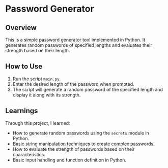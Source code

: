 # Password Generator

## Overview
This is a simple password generator tool implemented in Python. It generates random passwords of specified lengths and evaluates their strength based on their length.

## How to Use
1. Run the script `main.py`.
2. Enter the desired length of the password when prompted.
3. The script will generate a random password of the specified length and display it along with its strength.

## Learnings
Through this project, I learned:
- How to generate random passwords using the `secrets` module in Python.
- Basic string manipulation techniques to create complex passwords.
- How to evaluate the strength of passwords based on their characteristics.
- Basic input handling and function definition in Python.



